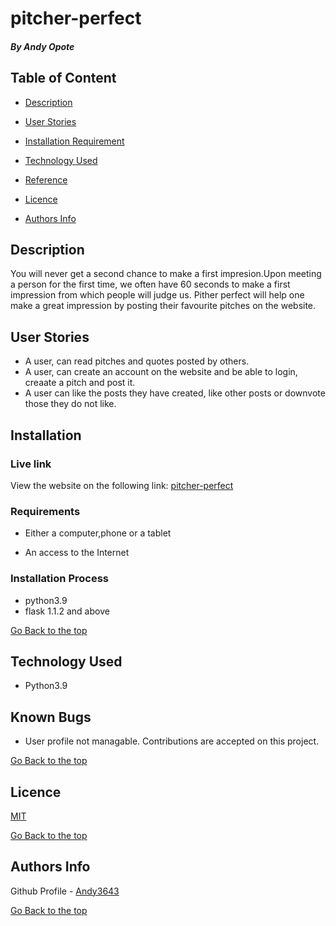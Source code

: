 # pitcher-perfect

##### By Andy Opote
## Table of Content

+ [Description](#description)
+ [User Stories](#user-stories)

+ [Installation Requirement](#Installation)
+ [Technology Used](#technology-used)
+ [Reference](#reference)
+ [Licence](#licence)
+ [Authors Info](#author-Info)

## Description
<p>You will never get a second chance to make a first impresion.Upon meeting a person for the first time, we often have 60 seconds to make a first impression from which people will judge us. Pither perfect will help one make a great impression by posting  their favourite pitches on the website.</p>



## User Stories
* A user, can read pitches and quotes posted by others.
* A user, can create an account on the website and be able to login, creaate a pitch and post it.
* A user can like the posts they have created, like other posts or downvote those they do not like. 
## Installation

### Live link
View the website on the following link:
[pitcher-perfect]()

### Requirements

* Either a computer,phone or a tablet

* An access to the Internet

### Installation Process
* python3.9
* flask 1.1.2 and above



[Go Back to the top](#description)
## Technology Used
* Python3.9

## Known Bugs
* User profile not managable. Contributions are accepted on this project.

[Go Back to the top](#description)

## Licence

[MIT](LICENSE)


[Go Back to the top](#description)

## Authors Info

Github Profile - [Andy3643](https://github.com/Andy3643)

[Go Back to the top](#pitcher-perfect)